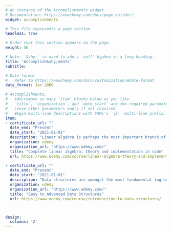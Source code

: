 ```yaml
---
# An instance of the Accomplishments widget.
# Documentation: https://wowchemy.com/docs/page-builder/
widget: accomplishments

# This file represents a page section.
headless: true

# Order that this section appears on the page.
weight: 50

# Note: `&shy;` is used to add a 'soft' hyphen in a long heading.
title: 'Accomplish&shy;ments'
subtitle:

# Date format
#   Refer to https://wowchemy.com/docs/customization/#date-format
date_format: Jan 2006

# Accomplishments.
#   Add/remove as many `item` blocks below as you like.
#   `title`, `organization`, and `date_start` are the required parameters.
#   Leave other parameters empty if not required.
#   Begin multi-line descriptions with YAML's `|2-` multi-line prefix.
item:
- certificate_url: ""
  date_end: "Present"
  date_start: "2021-01-01"
  description: "Linear algebra is perhaps the most important branch of mathematics for computational sciences, including machine learning, AI, data science, statistics, simulations, computer graphics, multivariate analyses, matrix decompositions, signal processing, and so on."
  organization: udemy
  organization_url: "https://www.udemy.com/"
  title: "Complete linear algebra: theory and implementation in code"
  url: https://www.udemy.com/course/linear-algebra-theory-and-implementation/

- certificate_url: ""
  date_end: "Present"
  date_start: "2021-01-01"
  description: "Data structures are amongst the most fundamental ingredients in the recipe for creating efficient algorithms and good software design. Knowledge of how to create and design good data structures is an essential skill required in becoming an exemplary programmer. This course teaches how to master the fundamental ideas surrounding data structures."
  organization: udemy
  organization_url: "https://www.udemy.com/"
  title: "Easy to Advanced Data Structures"
  url: https://www.udemy.com/course/introduction-to-data-structures/



design:
  columns: '2' 
---
```


